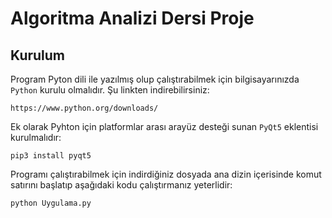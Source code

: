 # Algoritma Analizi Dersi Proje
## Kurulum
Program Pyton dili ile yazılmış olup çalıştırabilmek için bilgisayarınızda `Python` kurulu olmalıdır. Şu linkten indirebilirsiniz:
```
https://www.python.org/downloads/
```
Ek olarak Pyhton için platformlar arası arayüz desteği sunan `PyQt5` eklentisi kurulmalıdır:
```
pip3 install pyqt5
```
Programı çalıştırabilmek için indirdiğiniz dosyada ana dizin içerisinde komut satırını başlatıp aşağıdaki kodu çalıştırmanız yeterlidir:
```
python Uygulama.py
```
